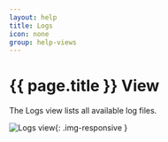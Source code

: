 ```yaml
---
layout: help
title: Logs
icon: none
group: help-views
---
```


{{ page.title }} View
===

The Logs view lists all available log files.

![Logs view](images/ide_view_logs.png){: .img-responsive }


